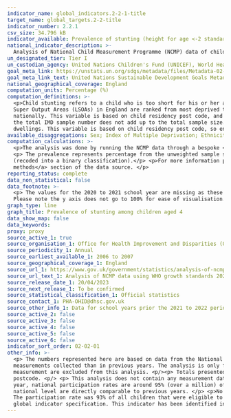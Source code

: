 ```yaml
---
indicator_name: global_indicators.2-2-1-title
target_name: global_targets.2-2-title
indicator_number: 2.2.1
csv_size: 34.796 kB
indicator_available: Prevalence of stunting (height for age <-2 standard deviation from the median of the World Health Organization (WHO) Child Growth Standards) among children aged 4
national_indicator_description: >-
  Analysis of National Child Measurement Programme (NCMP) data of children who were 4 years old at time of measurement in Reception using WHO growth standards, by sex, rural/urban classification, deprivation and ethnic group, academic year 2006 to 2007 up to 2021 to 2022.
un_designated_tier: Tier I
un_custodian_agency: United Nations Children's Fund (UNICEF), World Health Organisation (WHO), World Bank (WB)
goal_meta_link: https://unstats.un.org/sdgs/metadata/files/Metadata-02-02-01.pdf
goal_meta_link_text: United Nations Sustainable Development Goals Metadata (PDF 73.2 KB)
national_geographical_coverage: England
computation_units: Percentage (%)
computation_definitions: >-
  <p>Child stunting refers to a child who is too short for his or her age and is the result of chronic or recurrent malnutrition. Stunting here is defined as cases with height for age less than -2 standard deviations from the median of the <a href="https://www.who.int/tools/child-growth-standards">World Health Organization (WHO) Child Growth Standards</a>. Standard deviation is a measure of the amount of variation of a set of values.</p><p> Index of Multiple Deprivation - the Index of Multiple Deprivation (IMD)  is a measure of relative deprivation in England. Lower
  Super Output Areas (LSOAs) in England are ranked from most deprived to least deprived and divided into 5 equal groups called quintiles. LSOAs in quintile 1 fall within the most deprived 20% of LSOAs nationally and LSOAs in quintile 5 fall within the least deprived 20% of LSOAs
  nationally. This variable is based on child residency post code, and entries without a post code were excluded from the analysis prior to the period 2021 to 2022. For the 2021 to 2022 school year the percentage for these entries is made available as "Unable to categorise". As a result,
  the total IMD sample number does not add up to the total sample size. </p><p> Urban or rural classification - the Urban variable includes all settlements with over 10,000 population. The Rural variable includes all settlements classed as town and fringe, village, and hamlet and isolated
  dwellings. This variable is based on child residency post code, so entries without a post code are described as "Unable to categorise"</p>
available_disaggregations: Sex; Index of Multiple Deprivation; Ethnicity; Urban or rural classification. The latter is only available from academic year 2013 to 2014. Where ethnicity is unknown, not stated or missing, they have been combined into the group "Not stated / Invalid".
computation_calculations: >-
  <p>The analysis was done by running the NCMP data through a bespoke <a href='https://www.who.int/tools/child-growth-standards/software'>R package 'anthro</a>, developed by the World Health Organization (WHO) specifically for supplying Sustainable Development Goals related figures. <p/>
  <p> The prevalence represents percentage from the unweighted sample size. <p> The dataset variables used for the analysis were age in months, height, sex, weight, index of multiple deprivation (originally deciles, and recoded into quintiles), ethnic group, and rural/urban indicator
  (recoded into a binary classification).</p> <p>For more information please refer to the <a href='https://www.gov.uk/government/statistics/analysis-of-ncmp-data-using-who-growth-standards-2021-to-2022/ncmp-data-using-who-growth-standards-information-and-methods'>information and
  methods</a> section of the data source. </p>
reporting_status: complete
data_non_statistical: false
data_footnote: >-
  <p> The values for the 2020 to 2021 school year are missing as these figures are based on a smaller sample of measurements collected than in previous years. Because of this, the WHO calculations could not be performed on this data. See 'Other information' section for more detail. </p><p>
  Please note the y axis does not go to 100% for ease of visualisation. </p>
graph_type: line
graph_title: Prevalence of stunting among children aged 4
data_show_map: false
data_keywords:
proxy: proxy
source_active_1: true
source_organisation_1: Office for Health Improvement and Disparities (OHID)
source_periodicity_1: Annual
source_earliest_available_1: 2006 to 2007
source_geographical_coverage_1: England
source_url_1: https://www.gov.uk/government/statistics/analysis-of-ncmp-data-using-who-growth-standards-2021-to-2022
source_url_text_1: Analysis of NCMP data using WHO growth standards 2021 to 2022
source_release_date_1: 20/04/2023
source_next_release_1: To be confirmed
source_statistical_classification_1: Official statistics
source_contact_1: PHA-OHID@dhsc.gov.uk
source_other_info_1: Data for school years prior the 2021 to 2022 period can be found at the [historical ad-hoc analysis of NCMP](https://www.gov.uk/government/publications/national-child-measurement-programme-ad-hoc-analysis-of-data)
source_active_2: false
source_active_3: false
source_active_4: false
source_active_5: false
source_active_6: false
indicator_sort_order: 02-02-01
other_info: >-
  <p> The numbers represented here are based on data from the National Child Measurement Programme, for school years 2006 to 2007 up to years 2021 to 2022. The values for the 2020 to 2021 school year are not reported as these figures are based on weighted data due to a smaller sample of
  measurements collected than in previous years. The analysis is only for children aged 4 years old in Reception at the time of measurement (age group 48 to 59 months old). These children would have turned 5 within the academic year. Children who had already turned 5 at the time of
  measurement are excluded from this analysis. <p/><p> Totals presented in this document include all children in state-maintained schools, with a valid height and weight measurement, including those with an unknown residency. Since 2008 to 2009 over 99% of child records have a valid home
  postcode. <p/> <p> This analysis does not contain any measurement data which can be used to monitor the indirect impact of COVID-19 on BMI in children. The 2019-20 NCMP data collection stopped in March 2020 when schools were closed due to the COVID-19 pandemic. In a usual NCMP collection
  year, national participation rates are around 95% (over a million) of all eligible children, however in 2019-20 the number of children measured was around 75% of previous years. Despite the lower than usual number of measurements, analysis by NHS Digital indicates that figures at
  national level are directly comparable to previous years. </p> <p>No data are reported for this indicator for the 2020 to 2021 school year period, but the National Child Measurement Programme was run and there are <a href='https://digital.nhs.uk/data-and-information/publications/statistical/national-child-measurement-programme/2020-21-school-year'>data available</a>. </p> <p>The 2021 to 2022 NCMP was the first data collection since the coronavirus COVID-19 pandemic that was unaffected by school closures and other public health measures.
  The participation rate was 93% of all children that were eligible to take part. </p> <p> Sample sizes are available in the source data.<p/> This indicator is being used as an approximation of the UN SDG Indicator. Where possible, we will work to identify or develop UK data to meet the
  global indicator specification. This indicator has been identified in collaboration with topic experts.
---
```

